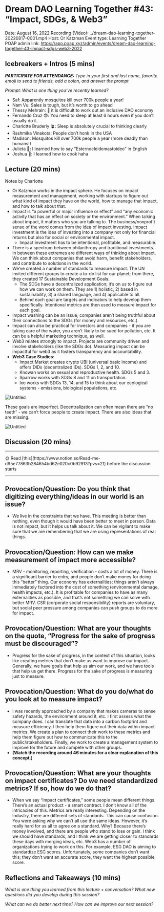 # Dream DAO Learning Together #43: “Impact, SDGs, & Web3”

Date: August 16, 2022
Recording (Video): ../dream-dao-learning-together-20220817-0001.mp4
Host: Or Katzman
Event type: Learning Together
POAP admin link: https://app.poap.xyz/admin/events/dream-dao-learning-together-43-impact-sdgs-web3-2022

## Icebreakers + Intros (5 mins)

***PARTICIPATE FOR ATTENDANCE:** Type in your first and last name, favorite emoji to send to friends, add a colon, and answer the prompt*

*Prompt: What is one thing you’ve recently learned?*

- Saf: Apparently mosquitos kill over 700k people a year!
- Nam Vu: Sales is tough, but it’s worth to go ahead
- Thessy Mehrain: 🦋 it is difficult to work out an inclusive DAO economy
- Fernando Cruz 😎: You need to sleep at least 6 hours even if you don’t usually do it.
- Charlotte Bruderly 🪴: Sleep is absolutely crucial to thinking clearly
- Rashmika Vinakota: People don’t honk in the USA
- Madison: Mosquitos kill over 700k people a year (more deadly than humans!)
- Julieta 🎇: I learned how to say "Esternocleidomastoideo" in English
- Joshua 🙌: I learned how to cook haha

## Lecture (20 mins)

Notes by Charlotte

- Or Katzman works in the impact sphere.  He focuses on impact measurement and management, working with startups to figure out what kind of impact they have on the world, how to manage that impact, and how to talk about that.
- Impact is “a powerful or major influence or effect” and “any economic activity that has an effect on society or the environment.”  When talking about impact, it matters who you are talking to.  The business/nonprofit sense of the word comes from the idea of impact investing.  Impact investment is the idea of investing into a company not only for financial returns but also for social or environmental impact.
    - Impact investment has to be intentional, profitable, and measurable.
- There is a spectrum between philanthropy and traditional investments.  In between these extremes are different ways of thinking about impact.  We can think about companies that avoid harm, benefit stakeholders, and contribute to solutions in the world.
- We’ve created a number of standards to measure impact.  The UN invited different groups to create a to-do list for our planet; from there, they created 17 Sustainable Development Goals.
    - The SDGs have a decentralized application; it’s on us to figure out how we can work on them.  They are 1) holistic, 2) based in sustainability, 3) a shared language, and 4) applicable to all.
    - Behind each goal are targets and indicators to help develop them specifically.  Intentional metrics are then used to measure impact for each goal.
- Impact washing can be an issue; companies aren’t being truthful about their connections to the SDGs (for money and resources, etc.).
- Impact can also be practical for investors and companies - if you are taking care of the water, you aren’t likely to be sued for pollution, etc.  It can be a helpful marketing technique, as well.
- Web3 relates strongly to impact.  Projects are community driven and involve stakeholders (like the SDGs do).  Measuring impact can be impactful for web3 as it fosters transparency and accountability.
- **Web3 Case Studies:**
    - Impact Market creates crypto UBI (universal basic income) and offers DIDs (decentralized IDs).  SDGs 1, 2, and 10.
    - Knowan works on sexual and reproductive health.  SDGs 5 and 3.
    - Sparrow works with SDGs 8 and 11 on transportation.
    - Ixo works with SDGs 13, 14, and 15 to think about our ecological systems - emissions, biological populations, etc.

![Untitled](Dream%20DAO%20Learning%20Together%20#43%20%E2%80%9CImpact,%20SDGs,%20&%20W%20aa5805b3794f4e56bacaeb09b4e5eb1d/Untitled.png)

These goals are imperfect.  Decentralization can often mean there are “no teeth” - we can’t force people to create impact.  There are also ideas that are missing.

![Untitled](Dream%20DAO%20Learning%20Together%20#43%20%E2%80%9CImpact,%20SDGs,%20&%20W%20aa5805b3794f4e56bacaeb09b4e5eb1d/Untitled%201.png)

## Discussion (20 mins)

---

<aside>
🌞 Read [this](https://www.notion.so/Read-me-d95e77863b284654bd62e020c0b92913?pvs=21) before the discussion starts

</aside>

---

## Provocation/Question: Do you think that digitizing everything/ideas in our world is an issue?

- We live in the constraints that we have.  This meeting is better than nothing, even though it would have been better to meet in person.  Data is not impact, but it helps us talk about it.  We can be vigilant to make sure that we are remembering that we are using representations of real things.

## Provocation/Question: How can we make measurement of impact more accessible?

- MRV - monitoring, reporting, verification - costs a lot of money.  There is a significant barrier to entry, and people don’t make money for doing this “better” thing.  Our economy has externalities; things aren’t always immediately factored into the cost of something (environmental damage, health impacts, etc.).  It is profitable for companies to have as many externalities as possible, and that’s not something we can solve with better MRV.  CSR (corporate social responsibility) reports are voluntary, but social peer pressure among companies can push groups to do more for impact.

## Provocation/Question: What are your thoughts on the quote, “Progress for the sake of progress must be discouraged”?

- Progress for the sake of progress, in the context of this situation, looks like creating metrics that don’t make us want to improve our impact.  Generally, we have goals that help us aim our work, and we have tools that help us get there.  Progress for the sake of progress is measuring just to measure.

## Provocation/Question: What do you do/what do you look at to measure impact?

- I was recently approached by a company that makes cameras to sense safety hazards, the environment around it, etc.  I first assess what the company does.  I can translate that data into a carbon footprint and measure efficiency.  I then help them figure out their data within impact metrics.  We create a plan to connect their work to these metrics and help them figure out how to communicate this to the public/stakeholders.  Finally, we work to create a management system to improve for the future and compete with other groups.
- **(Watch the recording around 46 minutes for a clear explanation of this concept.)**

## Provocation/Question: What are your thoughts on impact certificates?  Do we need standardized metrics?  If so, how do we do that?

- When we say “impact certificates,” some people mean different things.  There’s an actual product - a smart contract.  I don’t know all of the intricacies of this.  Metrics are really interesting.  Depending on the industry, there are different sets of standards.  This can cause confusion.  You were asking why we can’t all use the same ideas.  However, it’s really hard for us all to agree on a standard.  Why?  Because there’s money involved, and there are people who stand to lose or gain.  I think we should have standards, and I think we are getting closer to standards these days with merging ideas, etc.  Web3 has a number of organizations trying to work on this.  For example, ESG DAO is aiming to standardize ESG scores.  Unfortunately, some companies don’t want this; they don’t want an accurate score, they want the highest possible score.

## Reflections and Takeaways (10 mins)

*What is one thing you learned from this lecture + conversation? What new questions did you develop during this session?*

*What can we do better next time? How can we improve our next session?*
